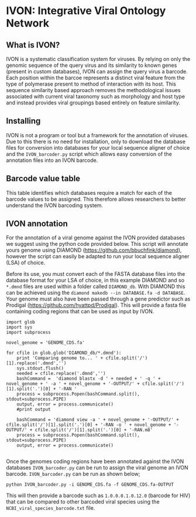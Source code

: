 # IVON: Integrative Viral Ontology Network

## What is IVON?
IVON is a systematic classification system for viruses. By relying on only the genomic sequence of the query virus and its similarity to known genes (present in custom databases), IVON can assign the query virus a barcode. Each position within the barcoe represents a distinct viral feature from the type of polymerase present to method of interaction with its host. This sequence similarity based approach removes the methodological issues associated with current viral taxonomy such as morphology and host type and instead provides viral groupings based entirely on feature similarity.

## Installing
IVON is not a program or tool but a framework for the annotation of viruses. Due to this there is no need for installation, only to download the database files for conversion into databases for your local sequence aligner of choice and the `IVON_barcoder.py` script which allows easy conversion of the annotation files into an IVON barcode.

## Barcode value table
This table identifies which databases require a match for each of the barcode values to be assigned. This therefore allows researchers to better understand the IVON barcoding system.

## IVON annotation
For the annotation of a viral genome against the IVON provided databases we suggest using the python code provided below. This script will annotate yours genome using DIAMOND (https://github.com/bbuchfink/diamond), however the script can easily be adapted to run your local sequence aligner (LSA) of choice. 

Before its use, you must convert each of the FASTA database files into the database format for your LSA of choice, in this example DIAMOND and so `*.dmnd` files are used within a folder called `DIAMOND_db`. With DIAMOND this can be achieved using the `diamond makedb --in DATABASE.fa -d DATABASE`. Your genome must also have been passed through a gene predictor such as Prodigal (https://github.com/hyattpd/Prodigal). This will provide  a fasta file containing coding regions that can be used as input by IVON.


```
import glob
import sys
import subprocess

novel_genome = 'GENOME_CDS.fa'

for cfile in glob.glob('DIAMOND_db/*.dmnd'):
    print 'Comparing genome to... ' + cfile.split('/')[1].replace('.dmnd','')
    sys.stdout.flush()
    needed = cfile.replace('.dmnd','')
    bashCommand =  'diamond blastx -d ' + needed + ' -q ' + novel_genome + ' -a ' + novel_genome + '-OUTPUT/' + cfile.split('/')[1].split('.')[0] + '-RAN '
    process = subprocess.Popen(bashCommand.split(), stdout=subprocess.PIPE)
    output, error = process.communicate()
    #print output
    
    bashCommand = 'diamond view -a ' + novel_genome + '-OUTPUT/' + cfile.split('/')[1].split('.')[0] + '-RAN -o ' + novel_genome + '-OUTPUT/' + cfile.split('/')[1].split('.')[0] + '-RAN.m8'
    process = subprocess.Popen(bashCommand.split(), stdout=subprocess.PIPE)
    output, error = process.communicate()    
    
```        


Once the genomes coding regions have been annotated against the IVON databases `IVON_barcoder.py` can be run to assign the viral genome an IVON barcode. `IVON_barcoder.py` can be run as shown below;

```
python IVON_barcoder.py -i GENOME_CDS.fa -f GENOME_CDS.fa-OUTPUT

```

This will then provide a barcode such as `1.0.0.0.1.0.12.0` (barcode for HIV) that can be compared to other barcoded viral species using the `NCBI_viral_species_barcode.txt` file.
